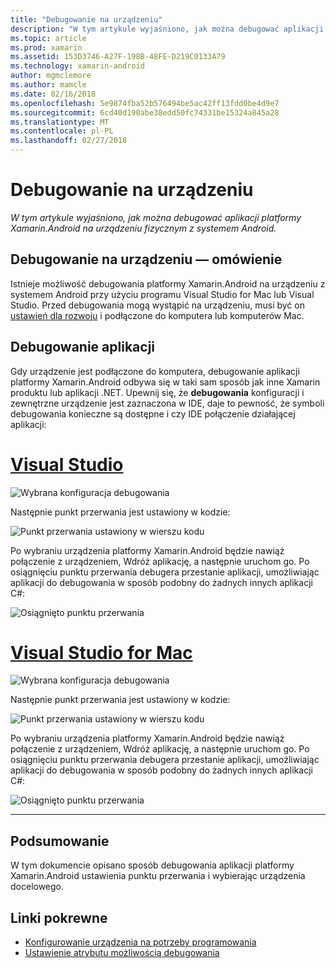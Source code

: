 ```yaml
---
title: "Debugowanie na urządzeniu"
description: "W tym artykule wyjaśniono, jak można debugować aplikacji platformy Xamarin.Android na urządzeniu fizycznym z systemem Android."
ms.topic: article
ms.prod: xamarin
ms.assetid: 153D3746-A27F-198B-48FE-D219C0133A79
ms.technology: xamarin-android
author: mgmclemore
ms.author: mamcle
ms.date: 02/16/2018
ms.openlocfilehash: 5e9874fba52b576494be5ac42ff13fdd0be4d9e7
ms.sourcegitcommit: 6cd40d190abe38edd50fc74331be15324a845a28
ms.translationtype: MT
ms.contentlocale: pl-PL
ms.lasthandoff: 02/27/2018
---
```

# <a name="debug-on-device"></a>Debugowanie na urządzeniu

_W tym artykule wyjaśniono, jak można debugować aplikacji platformy Xamarin.Android na urządzeniu fizycznym z systemem Android._

## <a name="debug-on-device-overview"></a>Debugowanie na urządzeniu — omówienie

Istnieje możliwość debugowania platformy Xamarin.Android na urządzeniu z systemem Android przy użyciu programu Visual Studio for Mac lub Visual Studio. Przed debugowania mogą wystąpić na urządzeniu, musi być on [ustawień dla rozwoju](~/android/get-started/installation/set-up-device-for-development.md) i podłączone do komputera lub komputerów Mac.

<a name="Debug_Application" />

## <a name="debug-application"></a>Debugowanie aplikacji

Gdy urządzenie jest podłączone do komputera, debugowanie aplikacji platformy Xamarin.Android odbywa się w taki sam sposób jak inne Xamarin produktu lub aplikacji .NET. Upewnij się, że **debugowania** konfiguracji i zewnętrzne urządzenie jest zaznaczona w IDE, daje to pewność, że symboli debugowania konieczne są dostępne i czy IDE połączenie działającej aplikacji: 

# <a name="visual-studiotabvswin"></a>[Visual Studio](#tab/vswin)

![Wybrana konfiguracja debugowania](debug-on-device-images/image1-vs.png)

Następnie punkt przerwania jest ustawiony w kodzie:

![Punkt przerwania ustawiony w wierszu kodu](debug-on-device-images/image2-vs.png)

Po wybraniu urządzenia platformy Xamarin.Android będzie nawiąż połączenie z urządzeniem, Wdróż aplikację, a następnie uruchom go. Po osiągnięciu punktu przerwania debugera przestanie aplikacji, umożliwiając aplikacji do debugowania w sposób podobny do żadnych innych aplikacji C#: 

![Osiągnięto punktu przerwania](debug-on-device-images/image3-vs.png)

# <a name="visual-studio-for-mactabvsmac"></a>[Visual Studio for Mac](#tab/vsmac)

![Wybrana konfiguracja debugowania](debug-on-device-images/image1-xs.png)

Następnie punkt przerwania jest ustawiony w kodzie:

![Punkt przerwania ustawiony w wierszu kodu](debug-on-device-images/image2-xs.png)

Po wybraniu urządzenia platformy Xamarin.Android będzie nawiąż połączenie z urządzeniem, Wdróż aplikację, a następnie uruchom go. Po osiągnięciu punktu przerwania debugera przestanie aplikacji, umożliwiając aplikacji do debugowania w sposób podobny do żadnych innych aplikacji C#: 

![Osiągnięto punktu przerwania](debug-on-device-images/image3-xs.png)

-----


<a name="Summary" />

## <a name="summary"></a>Podsumowanie

W tym dokumencie opisano sposób debugowania aplikacji platformy Xamarin.Android ustawienia punktu przerwania i wybierając urządzenia docelowego.


## <a name="related-links"></a>Linki pokrewne

- [Konfigurowanie urządzenia na potrzeby programowania](~/android/get-started/installation/set-up-device-for-development.md)
- [Ustawienie atrybutu możliwością debugowania](~/android/deploy-test/debuggable-attribute.md)
